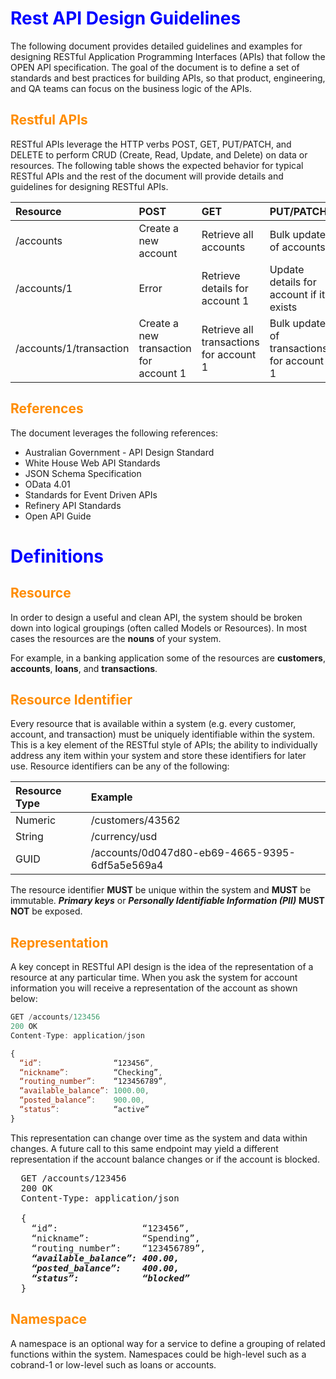 <style>
  H1{color:Blue !important;}
  H2{color:DarkOrange !important;}
</style>

# Rest API Design Guidelines

The following document provides detailed guidelines and examples for designing 
RESTful Application Programming Interfaces (APIs) that follow the OPEN API 
specification. The goal of the document is to define a set of standards and 
best practices for building APIs, so that product, engineering, and QA teams 
can focus on the business logic of the APIs.

## Restful APIs
RESTful APIs leverage the HTTP verbs POST, GET, PUT/PATCH, and DELETE to 
perform CRUD (Create, Read, Update, and Delete) on data or resources. The 
following table shows the expected behavior for typical RESTful APIs and 
the rest of the document will provide details and guidelines for designing 
RESTful APIs.

| Resource                | POST                                   | GET                                     | PUT/PATCH                                 | DELETE                                |
| :---                    | :---                                   | :---                                    | :---                                      | :---                                  |
| /accounts               | Create a new account                   | Retrieve all accounts                   | Bulk update of accounts                   | Remove all accounts                   |
| /accounts/1             | Error                                  | Retrieve details for account 1          | Update details for account if it exists   | Remove account 1                      |
| /accounts/1/transaction | Create a new transaction for account 1 | Retrieve all transactions for account 1 | Bulk update of transactions for account 1 | Remove all transactions for account 1 |

## References
The document leverages the following references:

- Australian Government - API Design Standard
- White House Web API Standards
- JSON Schema Specification
- OData 4.01
- Standards for Event Driven APIs
- Refinery API Standards
- Open API Guide

# Definitions

## Resource
In order to design a useful and clean API, the system should be broken down 
into logical groupings (often called Models or Resources). In most cases 
the resources are the **nouns** of your system.

For example, in a banking application some of the resources are **customers**, 
**accounts**, **loans**, and **transactions**.

## Resource Identifier
Every resource that is available within a system (e.g. every customer, account, 
and transaction) must be uniquely identifiable within the system. This is a 
key element of the RESTful style of APIs; the ability to individually address 
any item within your system and store these identifiers for later use. Resource 
identifiers can be any of the following:

| Resource Type | Example                                        |
| :---          | :---                                           |
| Numeric       | /customers/43562                               |
| String        | /currency/usd                                  |
| GUID          | /accounts/0d047d80-eb69-4665-9395-6df5a5e569a4 |

The resource identifier **MUST** be unique within the system and **MUST** be 
immutable. ***Primary keys*** or ***Personally Identifiable Information (PII)*** 
**MUST NOT** be exposed. 

## Representation
A key concept in RESTful API design is the idea of the representation 
of a resource at any particular time. When you ask the system for 
account information you will receive a representation of the account 
as shown below:

```javascript
GET /accounts/123456
200 OK
Content-Type: application/json

{
  “id”:                “123456”,
  “nickname”:          “Checking”,
  “routing_number”:    “123456789”,
  “available_balance”: 1000.00,
  “posted_balance”:    900.00,
  “status”:            “active”
}
```

This representation can change over time as the system and data within 
changes. A future call to this same endpoint may yield a different 
representation if the account balance changes or if the account is blocked.

<pre>
  GET /accounts/123456
  200 OK
  Content-Type: application/json

  {
    “id”:                “123456”,
    “nickname”:          “Spending”,
    “routing_number”:    “123456789”,
    <b><i>“available_balance”: 400.00,</b></i>
    <b><i>“posted_balance”:    400.00,</b></i>
    <b><i>“status”:            “blocked”</b></i>
  }
</pre>

## Namespace
A namespace is an optional way for a service to define a grouping of 
related functions within the system. Namespaces could be high-level 
such as a cobrand-1 or low-level such as loans or accounts.
